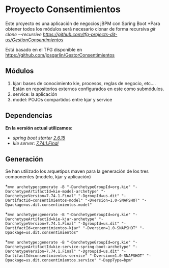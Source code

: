 # Proyecto Consentimientos
Este proyecto es una aplicación de negocios jBPM con Spring Boot
*Para obtener todos los módulos será necesario clonar de forma recursiva
_git clone --recursive https://github.com/tfg-projects-dit-us/GestionConsentimientos_

Está basado en el TFG disponible en https://github.com/josgarlin/GestorConsentimientos

## Módulos
1. kjar: bases de conocimiento kie, procesos, reglas de negocio, etc.... Están en repositorios externos configurados en este como submódulos.
2. service: la aplicación
3. model: POJOs compartidos entre kjar y service
## Dependencias
**En la versión actual utilizamos:**
* _spring boot starter_ [_2.6.15_](https://mvnrepository.com/artifact/org.springframework.boot/spring-boot-starter/2.6.15)
* _kie server_: [_7.74.1.Final_](https://mvnrepository.com/artifact/org.kie/kie-server-spring-boot-starter/7.74.1.Final)
## Generación
Se han utilizado los arquetipos maven para la generación de los tres componentes (modelo, kjar y aplicación)

*`mvn archetype:generate -B "-DarchetypeGroupId=org.kie" "-DarchetypeArtifactId=kie-model-archetype" "-DarchetypeVersion=7.74.1.Final" "-DgroupId=us.dit" "-DartifactId=consentimientos-model" "-Dversion=1.0-SNAPSHOT" "-Dpackage=us.dit.consentimientos.model"`

*`mvn archetype:generate -B "-DarchetypeGroupId=org.kie" "-DarchetypeArtifactId=kie-kjar-archetype" "-DarchetypeVersion=7.74.1.Final" "-DgroupId=us.dit" "-DartifactId=consentimientos-kjar" "-Dversion=1.0-SNAPSHOT" "-Dpackage=us.dit.consentimientos"`

*`mvn archetype:generate -B "-DarchetypeGroupId=org.kie" "-DarchetypeArtifactId=kie-service-spring-boot-archetype" "-DarchetypeVersion=7.74.1.Final" "-DgroupId=us.dit" "-DartifactId=consentimientos-service" "-Dversion=1.0-SNAPSHOT" "-Dpackage=us.dit.consentimientos.service" "-DappType=bpm"`
